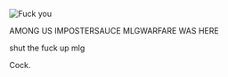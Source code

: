 ![Fuck you](https://cdn.discordapp.com/emojis/852669621941174302.gif?v=1)


 AMONG US IMPOSTERSAUCE MLGWARFARE WAS HERE

shut the fuck up mlg

Cock.
